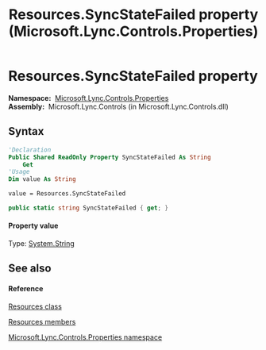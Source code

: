 ﻿---
title: Resources.SyncStateFailed property  (Microsoft.Lync.Controls.Properties)
TOCTitle: 'SyncStateFailed property '
ms:assetid: P:Microsoft.Lync.Controls.Properties.Resources.SyncStateFailed_DI_3_UC_OCS14MrefLyncWPF
ms:mtpsurl: https://msdn.microsoft.com/en-us/library/microsoft.lync.controls.properties.resources.syncstatefailed_di_3_uc_ocs14mreflyncwpf(v=office.15)
ms:contentKeyID: 48601538
ms.date: 07/28/2014
mtps_version: v=office.15
f1_keywords:
- Microsoft.Lync.Controls.Properties.Resources.SyncStateFailed
dev_langs:
- CSharp
- JScript
- VB
- other
---

# Resources.SyncStateFailed property

**Namespace:**  [Microsoft.Lync.Controls.Properties](microsoft-lync-controls-properties-namespace_1.md)  
**Assembly:**  Microsoft.Lync.Controls (in Microsoft.Lync.Controls.dll)

## Syntax

``` vb
'Declaration
Public Shared ReadOnly Property SyncStateFailed As String
    Get
'Usage
Dim value As String

value = Resources.SyncStateFailed
```

``` csharp
public static string SyncStateFailed { get; }
```

#### Property value

Type: [System.String](http://msdn2.microsoft.com/en-us/library/s1wwdcbf)  

## See also

#### Reference

[Resources class](resources-class-microsoft-lync-controls-properties_1.md)

[Resources members](resources-members-microsoft-lync-controls-properties_1.md)

[Microsoft.Lync.Controls.Properties namespace](microsoft-lync-controls-properties-namespace_1.md)

